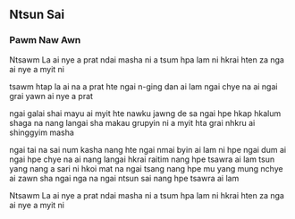 ## Ntsun Sai

### Pawm Naw Awn

Ntsawm La ai nye a prat ndai
masha ni a tsum hpa lam ni hkrai
hten za nga ai nye a myit ni

tsawm htap la ai na a prat hte ngai
n-ging dan ai lam ngai chye na ai
ngai grai yawn ai nye a prat

ngai galai shai mayu ai myit hte
nawku jawng de sa
ngai hpe hkap hkalum shaga na
nang langai sha
makau grupyin ni a myit hta
grai nhkru ai shinggyim masha

ngai tai na sai num kasha nang hte ngai
nmai byin ai lam ni hpe ngai dum ai
ngai hpe chye na ai nang langai hkrai
raitim nang hpe tsawra ai lam tsun yang
nang a sari ni hkoi mat na ngai tsang
nang hpe mu yang mung nchye ai zawn
sha ngai nga na
ngai ntsun sai
nang hpe tsawra ai lam

Ntsawm La ai nye a prat ndai
masha ni a tsum hpa lam ni hkrai
hten za nga ai nye a myit ni
